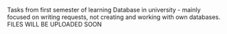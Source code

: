 Tasks from first semester of learning Database in university - mainly focused on writing requests, not creating and working with own databases.
FILES WILL BE UPLOADED SOON
